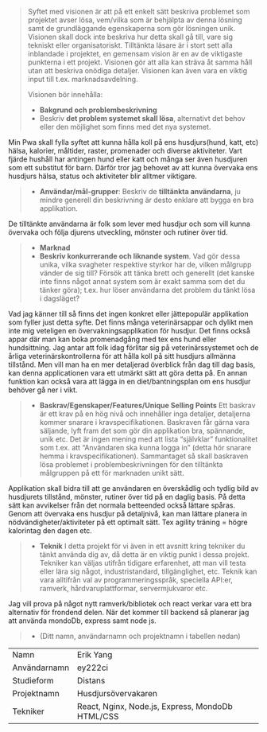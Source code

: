 >Syftet med visionen är att på ett enkelt sätt beskriva problemet som projektet avser lösa, vem/vilka som är behjälpta av denna lösning samt de grundläggande egenskaperna som gör lösningen unik. Visionen skall dock inte beskriva hur detta skall gå till, vare sig tekniskt eller organisatoriskt. Tilltänkta läsare är i stort sett alla inblandade i projektet, en gemensam vision är en av de viktigaste punkterna i ett projekt. Visionen gör att alla kan sträva åt samma håll utan att beskriva onödiga detaljer. Visionen kan även vara en viktig input till t.ex. marknadsavdelning.
>
>Visionen bör innehålla:
>
>* **Bakgrund och problembeskrivning**
>* Beskriv **det problem systemet skall lösa**, alternativt det behov eller den möjlighet som finns med det nya systemet.

Min Pwa skall fylla syftet att kunna hålla koll på ens husdjurs(hund, katt, etc) hälsa, kalorier, måltider, raster, promenader och diverse aktiviteter. Vart fjärde hushåll har antingen hund eller katt och många ser även husdjuren som ett substitut för barn. Därför tror jag behovet av att kunna övervaka ens husdjurs hälsa, status och aktiviteter blir alltmer viktigare. 

>* **Användar/mål-grupper**: Beskriv de **tilltänkta användarna**, ju mindre generell din beskrivning är desto enklare att bygga en bra applikation.

De tilltänkte användarna är folk som lever med husdjur och som vill kunna övervaka och följa djurens utveckling, mönster och rutiner över tid. 

>* **Marknad**
>* **Beskriv konkurrerande och liknande system**. Vad gör dessa unika, vilka svagheter respektive styrkor har de, vilken målgrupp vänder de sig till? Försök att tänka brett och generellt (det kanske inte finns något annat system som är exakt samma som det du tänker göra); t.ex. hur löser användarna det problem du tänkt lösa i dagsläget?

Vad jag känner till så finns det ingen konkret eller jättepopulär applikation som fyller just detta syfte. Det finns många veterinärsappar och dylikt men inte mig veteligen en övervakningsapplikation för husdjur. Det finns också appar där man kan boka promenadgång med tex ens hund eller hundsittning. Jag antar att folk idag förlitar sig på veterinärssystemet och de årliga veterinärskontrollerna för att hålla koll på sitt husdjurs allmänna tillstånd. Men vill man ha en mer detaljerad överblick från dag till dag basis, kan denna applicationen vara ett utmärkt sätt att göra detta på. En annan funktion kan också vara att lägga in en diet/bantningsplan om ens husdjur behöver gå ner i vikt. 

>* **Baskrav/Egenskaper/Features/Unique Selling Points**
Ett baskrav är ett krav på en hög nivå och innehåller inga detaljer, detaljerna kommer snarare i kravspecifikationen. Baskraven får gärna vara säljande, lyft fram det som gör din applikation bra, spännande, unik etc. Det är ingen mening med att lista “självklar” funktionalitet som t.ex. att “Användaren ska kunna logga in” (detta hör snarare hemma i kravspecifikationen). Sammantaget så skall baskraven lösa problemet i problembeskrivningen för den tilltänkta målgruppen på ett för marknaden unikt sätt.

Applikation skall bidra till att ge användaren en överskådlig och tydlig bild av husdjurets tillstånd, mönster, rutiner över tid på en daglig basis. På detta sätt kan avvikelser från det normala betteended också lättare spåras. Genom att övervaka ens husdjur på detaljnivå, kan man lättare planera in nödvändigheter/aktiviteter på ett optimalt sätt. Tex agility träning = högre kalorintag den dagen etc. 

>* **Teknik**
I detta projekt för vi även in ett avsnitt kring tekniker du tänkt använda dig av, då detta är en viktig punkt i dessa projekt. Tekniker kan väljas utifrån tidigare erfarenhet, att man vill testa eller lära sig något, industristandard, tillgänglighet, etc. Teknik kan vara alltifrån val av programmeringsspråk, speciella API:er, ramverk, hårdvaruplattformar, servermjukvaror etc.

Jag vill prova på något nytt ramverk/bibliotek och react verkar vara ett bra alternativ för frondend delen. När det kommer till backend så planerar jag att använda mondoDb, express samt node js.

>* (Ditt namn, användarnamn och projektnamn i tabellen nedan)



|              |                                          |
|--------------|------------------------------------------|
| Namn         | Erik Yang                                 |
| Användarnamn | ey222ci                                  |
| Studieform   | Distans                     |
| Projektnamn  | Husdjursövervakaren                            |
| Tekniker     | React, Nginx, Node.js, Express, MondoDb HTML/CSS |
